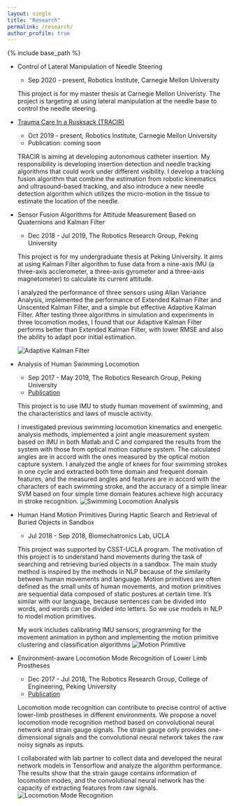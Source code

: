 ```yaml
---
layout: single
title: "Research"
permalink: /research/
author_profile: true
---
```


{% include base_path %}


* Control of Lateral Manipulation of Needle Steering
    * Sep 2020 - present, Robotics Institute, Carnegie Mellon University

    This project is for my master thesis at Carnegie Mellon Univeristy. The project is targeting at using lateral manipulation at the needle base to control the needle steering. 

* [Trauma Care In a Rusksack (TRACIR)](https://www.cmu.edu/news/stories/archives/2019/may/trauma-care-system.html)
    * Oct 2019 - present, Robotics Institute, Carnegie Mellon University
    * Publication: coming soon

    TRACIR is aiming at developing autonomous catheter insertion. My responsibility is developing insertion detection and needle tracking algorithms that could work under different visibility. I develop a tracking fusion algorithm that combine the estimation from robotic kinematics and ultrasound-based tracking, and also introduce a new needle detection algorithm which utilizes the micro-motion in the tissue to estimate the location of the needle.

* Sensor Fusion Algorithms for Attitude Measurement Based on Quaternions and Kalman Filter
    * Dec 2018 - Jul 2019, The Robotics Research Group, Peking University

    This project is for my undergraduate thesis at Peking University. It aims at using Kalman Filter algorithm to fuse data from a nine-axis IMU (a three-axis acclerometer, a three-axis gyrometer and a three-axis magnetometer) to calculate its current attitude. 

    I analyzed the performance of three sensors using Allan Variance Analysis, implemented the performance of Extended Kalman Filter and Unscented Kalman Filter, and a simple but effective Adaptive Kalman Filter. After testing three algorithms in simulation and experiments in three locomotion modes, I found that our Adaptive Kalman Filter performs better than Extended Kalman Filter, with lower RMSE and also the ability to adapt poor initial estimation.
    
    ![Adaptive Kalman Filter](https://aliciachenw.github.io/images/project-akf.png)

* Analysis of Human Swimming Locomotion
    * Sep 2017 - May 2019, The Robotics Research Group, Peking University
    * [Publication](https://ieeexplore.ieee.org/abstract/document/9090211/)

    This project is to use IMU to study human movement of swimming, and the characteristics and laws of muscle activity. 
    
    I investigated previous swimming locomotion kinematics and energetic analysis methods, implemented a joint angle measurement system based on IMU in both Matlab and C and compared the results from the system with those from optical motion capture system. 
    The calculated angles are in accord with the ones measured by the optical motion capture system. I analyzed the angle of knees for four swimming strokes in one cycle and extracted both time domain and frequent domain features, and the measured angles and features are in accord with the characters of each swimming stroke, and the accuracy of a simple linear SVM based on four simple time domain features achieve high accuracy in stroke recognition. 
    ![Swimming Locomotion Analysis](https://aliciachenw.github.io/images/project-imu-swimming.png)

* Human Hand Motion Primitives During Haptic Search and Retrieval of Buried Objects in Sandbox
    * Jul 2018 - Sep 2018, Biomechatronics Lab, UCLA

    This project was supported by CSST-UCLA program. The motivation of this project is to understand hand movements during the task of searching and retrieving buried objects in a sandbox. The main study method is inspired by the methods in NLP because of the similarity between human movements and language. Motion primitives are often defined as the small units of human movements, and motion primitives are sequential data composed of static postures at certain time. It’s similar with our language, because sentences can be divided into words, and words can be divided into letters. So we use models in NLP to model motion primitives.
    
    My work includes calibrating IMU sensors, programming for the movement animation in python and implementing the motion primitive clustering and classification algorithms
	![Motion Primitive](https://aliciachenw.github.io/images/project-motion-primitive.png)

* Environment-aware Locomotion Mode Recognition of Lower Limb Prostheses
	* Dec 2017 - Jul 2018, The Robotics Research Group, College of Engineering, Peking University
	<!-- * [Publication 1](https://aliciachenw.github.io/publication/2019-01-24) [Publication 2](https://aliciachenw.github.io/publication/2018-10-25) -->
    * [Publication](https://www.tandfonline.com/doi/abs/10.1080/01691864.2018.1563500)

	Locomotion mode recognition can contribute to precise control of active lower-limb prostheses in different environments. We propose a novel locomotion mode recognition method based on convolutional neural network and strain gauge signals. The strain gauge only provides one-dimensional signals and the convolutional neural network takes the raw noisy signals as inputs.
	
    I collaborated with lab partner to collect data and developed the neural network models in Tensorflow and analyze the algorithm performance. The results show that the strain gauge contains information of locomotion modes, and the convolutional neural network has the capacity of extracting features from raw signals.
    ![Locomotion Mode Recognition](https://aliciachenw.github.io/images/project-cnn-prothesis.png)


